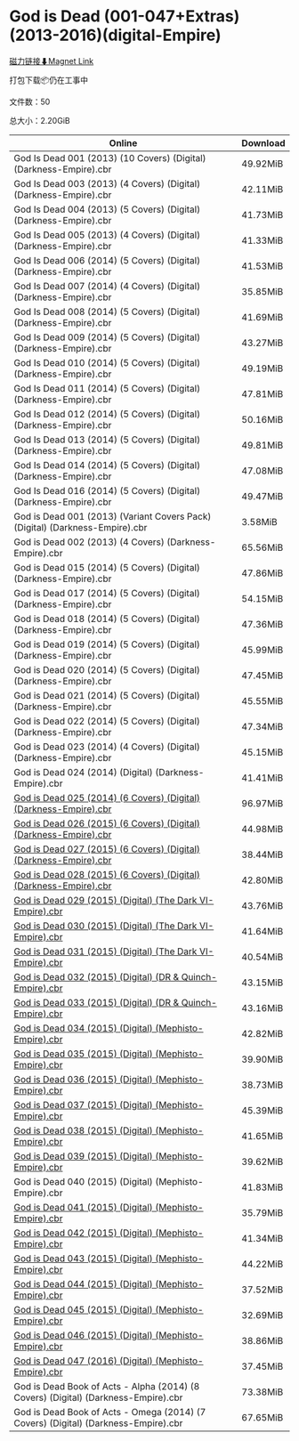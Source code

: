 # God is Dead (001-047+Extras)(2013-2016)(digital-Empire)

[磁力链接⬇Magnet Link](magnet:?xt=urn:btih:89da1fc22421074df4453069add2e0ff4f79b1b7&dn=God%20is%20Dead%20%28001-047%2BExtras%29%282013-2016%29%28digital-Empire%29)

打包下载📦仍在工事中

文件数：50

总大小：2.20GiB

Online | Download
--- | ---
God Is Dead 001 (2013) (10 Covers) (Digital) (Darkness-Empire).cbr | 49.92MiB
God Is Dead 003 (2013) (4 Covers) (Digital) (Darkness-Empire).cbr | 42.11MiB
God Is Dead 004 (2013) (5 Covers) (Digital) (Darkness-Empire).cbr | 41.73MiB
God Is Dead 005 (2013) (4 Covers) (Digital) (Darkness-Empire).cbr | 41.33MiB
God Is Dead 006 (2014) (5 Covers) (Digital) (Darkness-Empire).cbr | 41.53MiB
God Is Dead 007 (2014) (4 Covers) (Digital) (Darkness-Empire).cbr | 35.85MiB
God Is Dead 008 (2014) (5 Covers) (Digital) (Darkness-Empire).cbr | 41.69MiB
God Is Dead 009 (2014) (5 Covers) (Digital) (Darkness-Empire).cbr | 43.27MiB
God Is Dead 010 (2014) (5 Covers) (Digital) (Darkness-Empire).cbr | 49.19MiB
God Is Dead 011 (2014) (5 Covers) (Digital) (Darkness-Empire).cbr | 47.81MiB
God Is Dead 012 (2014) (5 Covers) (Digital) (Darkness-Empire).cbr | 50.16MiB
God Is Dead 013 (2014) (5 Covers) (Digital) (Darkness-Empire).cbr | 49.81MiB
God Is Dead 014 (2014) (5 Covers) (Digital) (Darkness-Empire).cbr | 47.08MiB
God Is Dead 016 (2014) (5 Covers) (Digital) (Darkness-Empire).cbr | 49.47MiB
God is Dead 001 (2013) (Variant Covers Pack) (Digital) (Darkness-Empire).cbr | 3.58MiB
God is Dead 002 (2013) (4 Covers) (Darkness-Empire).cbr | 65.56MiB
God is Dead 015 (2014) (5 Covers) (Digital) (Darkness-Empire).cbr | 47.86MiB
God is Dead 017 (2014) (5 Covers) (Digital) (Darkness-Empire).cbr | 54.15MiB
God is Dead 018 (2014) (5 Covers) (Digital) (Darkness-Empire).cbr | 47.36MiB
God is Dead 019 (2014) (5 Covers) (Digital) (Darkness-Empire).cbr | 45.99MiB
God is Dead 020 (2014) (5 Covers) (Digital) (Darkness-Empire).cbr | 47.45MiB
God is Dead 021 (2014) (5 Covers) (Digital) (Darkness-Empire).cbr | 45.55MiB
God is Dead 022 (2014) (5 Covers) (Digital) (Darkness-Empire).cbr | 47.34MiB
God is Dead 023 (2014) (4 Covers) (Digital) (Darkness-Empire).cbr | 45.15MiB
God is Dead 024 (2014) (Digital) (Darkness-Empire).cbr | 41.41MiB
[God is Dead 025 (2014) (6 Covers) (Digital) (Darkness-Empire).cbr](https://github.com/alicewish/markdown/blob/master/comic/God-is-Dead-025-2014-6-Covers-Digital-Darkness-Empire-cbr.md) | 96.97MiB
[God is Dead 026 (2015) (6 Covers) (Digital) (Darkness-Empire).cbr](https://github.com/alicewish/markdown/blob/master/comic/God-is-Dead-026-2015-6-Covers-Digital-Darkness-Empire-cbr.md) | 44.98MiB
[God is Dead 027 (2015) (6 Covers) (Digital) (Darkness-Empire).cbr](https://github.com/alicewish/markdown/blob/master/comic/God-is-Dead-027-2015-6-Covers-Digital-Darkness-Empire-cbr.md) | 38.44MiB
[God is Dead 028 (2015) (6 Covers) (Digital) (Darkness-Empire).cbr](https://github.com/alicewish/markdown/blob/master/comic/God-is-Dead-028-2015-6-Covers-Digital-Darkness-Empire-cbr.md) | 42.80MiB
[God is Dead 029 (2015) (Digital) (The Dark VI-Empire).cbr](https://github.com/alicewish/markdown/blob/master/comic/God-is-Dead-029-2015-Digital-Dark-VI-Empire-cbr.md) | 43.76MiB
[God is Dead 030 (2015) (Digital) (The Dark VI-Empire).cbr](https://github.com/alicewish/markdown/blob/master/comic/God-is-Dead-030-2015-Digital-Dark-VI-Empire-cbr.md) | 41.64MiB
[God is Dead 031 (2015) (Digital) (The Dark VI-Empire).cbr](https://github.com/alicewish/markdown/blob/master/comic/God-is-Dead-031-2015-Digital-Dark-VI-Empire-cbr.md) | 40.54MiB
[God is Dead 032 (2015) (Digital) (DR & Quinch-Empire).cbr](https://github.com/alicewish/markdown/blob/master/comic/God-is-Dead-032-2015-Digital-DR-Quinch-Empire-cbr.md) | 43.15MiB
[God is Dead 033 (2015) (Digital) (DR & Quinch-Empire).cbr](https://github.com/alicewish/markdown/blob/master/comic/God-is-Dead-033-2015-Digital-DR-Quinch-Empire-cbr.md) | 43.16MiB
[God is Dead 034 (2015) (Digital) (Mephisto-Empire).cbr](https://github.com/alicewish/markdown/blob/master/comic/God-is-Dead-034-2015-Digital-Mephisto-Empire-cbr.md) | 42.82MiB
[God is Dead 035 (2015) (Digital) (Mephisto-Empire).cbr](https://github.com/alicewish/markdown/blob/master/comic/God-is-Dead-035-2015-Digital-Mephisto-Empire-cbr.md) | 39.90MiB
[God is Dead 036 (2015) (Digital) (Mephisto-Empire).cbr](https://github.com/alicewish/markdown/blob/master/comic/God-is-Dead-036-2015-Digital-Mephisto-Empire-cbr.md) | 38.73MiB
[God is Dead 037 (2015) (Digital) (Mephisto-Empire).cbr](https://github.com/alicewish/markdown/blob/master/comic/God-is-Dead-037-2015-Digital-Mephisto-Empire-cbr.md) | 45.39MiB
[God is Dead 038 (2015) (Digital) (Mephisto-Empire).cbr](https://github.com/alicewish/markdown/blob/master/comic/God-is-Dead-038-2015-Digital-Mephisto-Empire-cbr.md) | 41.65MiB
[God is Dead 039 (2015) (Digital) (Mephisto-Empire).cbr](https://github.com/alicewish/markdown/blob/master/comic/God-is-Dead-039-2015-Digital-Mephisto-Empire-cbr.md) | 39.62MiB
God is Dead 040 (2015) (Digital) (Mephisto-Empire).cbr | 41.83MiB
[God is Dead 041 (2015) (Digital) (Mephisto-Empire).cbr](https://github.com/alicewish/markdown/blob/master/comic/God-is-Dead-041-2015-Digital-Mephisto-Empire-cbr.md) | 35.79MiB
[God is Dead 042 (2015) (Digital) (Mephisto-Empire).cbr](https://github.com/alicewish/markdown/blob/master/comic/God-is-Dead-042-2015-Digital-Mephisto-Empire-cbr.md) | 41.34MiB
[God is Dead 043 (2015) (Digital) (Mephisto-Empire).cbr](https://github.com/alicewish/markdown/blob/master/comic/God-is-Dead-043-2015-Digital-Mephisto-Empire-cbr.md) | 44.22MiB
[God is Dead 044 (2015) (Digital) (Mephisto-Empire).cbr](https://github.com/alicewish/markdown/blob/master/comic/God-is-Dead-044-2015-Digital-Mephisto-Empire-cbr.md) | 37.52MiB
[God is Dead 045 (2015) (Digital) (Mephisto-Empire).cbr](https://github.com/alicewish/markdown/blob/master/comic/God-is-Dead-045-2015-Digital-Mephisto-Empire-cbr.md) | 32.69MiB
[God is Dead 046 (2015) (Digital) (Mephisto-Empire).cbr](https://github.com/alicewish/markdown/blob/master/comic/God-is-Dead-046-2015-Digital-Mephisto-Empire-cbr.md) | 38.86MiB
[God is Dead 047 (2016) (Digital) (Mephisto-Empire).cbr](https://github.com/alicewish/markdown/blob/master/comic/God-is-Dead-047-2016-Digital-Mephisto-Empire-cbr.md) | 37.45MiB
God is Dead Book of Acts - Alpha (2014) (8 Covers) (Digital) (Darkness-Empire).cbr | 73.38MiB
God is Dead Book of Acts - Omega (2014) (7 Covers) (Digital) (Darkness-Empire).cbr | 67.65MiB